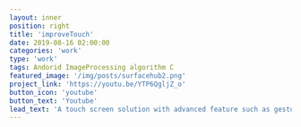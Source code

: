 ```yaml
---
layout: inner
position: right
title: 'improveTouch'
date: 2019-08-16 02:00:00
categories: 'work'
type: 'work'
tags: Andorid ImageProcessing algorithm C
featured_image: '/img/posts/surfacehub2.png'
project_link: 'https://youtu.be/YTP6QgljZ_o'
button_icon: 'youtube'
button_text: 'Youtube'
lead_text: 'A touch screen solution with advanced feature such as gesture recognition and water resistance.'
---
```

